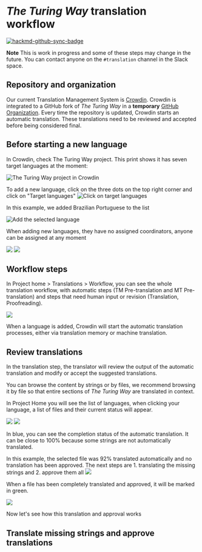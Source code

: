 # *The Turing Way* translation workflow

[![hackmd-github-sync-badge](https://hackmd.io/_qLIaz9aRcCBUMmvc5Drdg/badge)](https://hackmd.io/_qLIaz9aRcCBUMmvc5Drdg)


**Note** This is work in progress and some of these steps may change in the future. You can contact anyone on the `#translation` channel in the Slack space.

## Repository and organization

Our current Translation Management System is [Crowdin](https:://turingway.crowdin.com/). 
Crowdin is integrated to a GitHub fork of *The Turing Way* in a **temporary** [GitHub  Organization](https://github.com/TWTranslation/the-turing-way).
Every time the repository is updated, Crowdin starts an automatic translation.
These translations need to be reviewed and accepted before being considered final.

## Before starting a new language 

In Crowdin, check The Turing Way project. This print shows it has seven target languages at the moment: 

![The Turing Way project in Crowdin](https://i.imgur.com/ebepaIw.png)

To add a new language, click on the three dots on the top right corner and click on "Target languages"
![Click on target languages](https://i.imgur.com/zXipQy5.png)

In this example, we added Brazilian Portuguese to the list

![Add the selected language](https://i.imgur.com/Q55H0HG.png)

When adding new languages, they have no assigned coordinators, anyone can be assigned at any moment

![](https://i.imgur.com/RSKjj6j.png)
![](https://i.imgur.com/N5vtA5C.png)

## Workflow steps 
In Project home > Translations > Workflow, you can see the whole translation workflow, with automatic steps (TM Pre-translation and MT Pre-translation) and steps that need human input or revision (Translation, Proofreading). 


![](https://i.imgur.com/GC7rUWy.png)



When a language is added, Crowdin will start the automatic translation processes, either via translation memory or machine translation.

## Review translations

In the translation step, the translator will review the output of the automatic translation and modify or accept the suggested translations.

You can browse the content by strings or by files, we recommend browsing it by file so that entire sections of *The Turing Way* are translated in context.

In Project Home you will see the list of languages, when clicking your language, a list of files and their current status will appear.

![](https://i.imgur.com/upKET1k.png)
![](https://i.imgur.com/kdmd657.png)

In blue, you can see the completion status of the automatic translation. 
It can be close to 100% because some strings are not automatically translated. 

In this example, the selected file was 92% translated automatically and no translation has been approved.
The next steps are 1. translating the missing strings and 2. approve them all
![](https://i.imgur.com/pDoj66r.png)

When a file has been completely translated and approved, it will be marked in green. 


![](https://i.imgur.com/fRj4Yn3.png)


Now let's see how this translation and approval works

## Translate missing strings and approve translations



